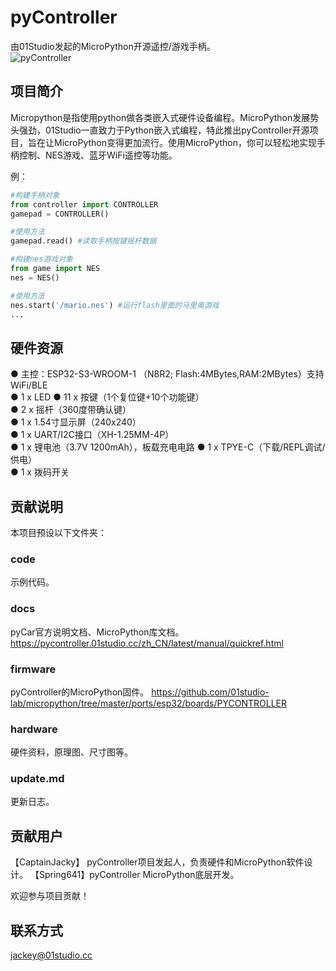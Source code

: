 # pyController
由01Studio发起的MicroPython开源遥控/游戏手柄。  
![pyController](https://www.01studio.cc/data/picture/pyController.jpg)

## 项目简介
Micropython是指使用python做各类嵌入式硬件设备编程。MicroPython发展势头强劲，01Studio一直致力于Python嵌入式编程，特此推出pyController开源项目，旨在让MicroPython变得更加流行。使用MicroPython，你可以轻松地实现手柄控制、NES游戏、蓝牙WiFi遥控等功能。

例：
```python
#构建手柄对象
from controller import CONTROLLER
gamepad = CONTROLLER()

#使用方法
gamepad.read() #读取手柄按键摇杆数据

#构建nes游戏对象
from game import NES
nes = NES()

#使用方法
nes.start('/mario.nes') #运行flash里面的马里奥游戏
...
```

## 硬件资源
● 主控：ESP32-S3-WROOM-1 （N8R2; Flash:4MBytes,RAM:2MBytes）支持WiFi/BLE  
● 1 x LED 
● 11 x 按键（1个复位键+10个功能键）  
● 2 x 摇杆（360度带确认键）  
● 1 x 1.54寸显示屏（240x240）  
● 1 x UART/I2C接口（XH-1.25MM-4P）  
● 1 x 锂电池（3.7V 1200mAh），板载充电电路
● 1 x TPYE-C（下载/REPL调试/供电）  
● 1 x 拨码开关   


## 贡献说明
本项目预设以下文件夹：

### code
示例代码。

### docs
pyCar官方说明文档、MicroPython库文档。
https://pycontroller.01studio.cc/zh_CN/latest/manual/quickref.html

### firmware
pyController的MicroPython固件。
https://github.com/01studio-lab/micropython/tree/master/ports/esp32/boards/PYCONTROLLER

### hardware
硬件资料，原理图、尺寸图等。

### update.md
更新日志。

## 贡献用户
【CaptainJacky】 pyController项目发起人，负责硬件和MicroPython软件设计。
【Spring641】pyController MicroPython底层开发。    

欢迎参与项目贡献！

## 联系方式
jackey@01studio.cc